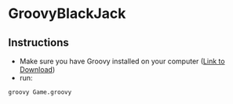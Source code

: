 # GroovyBlackJack
## Instructions
* Make sure you have Groovy installed on your computer ([Link to Download](http://groovy-lang.org/download.html#osinstall))
* run:
```Shell
groovy Game.groovy
```
